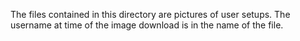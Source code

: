 The files contained in this directory are pictures of user setups.  The username at time of the image download is in the name of the file.
